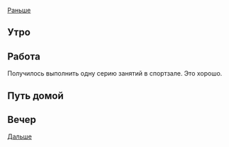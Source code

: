 [Раньше](2021.03.11.md)  
## Утро
## Работа
Получилось выполнить одну серию занятий в спортзале. Это хорошо.
## Путь домой
## Вечер
[Дальше](2021.03.13.md)
